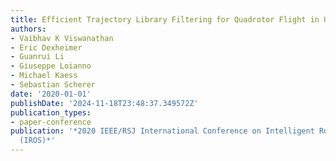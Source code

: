 ```yaml
---
title: Efficient Trajectory Library Filtering for Quadrotor Flight in Unknown Environments
authors:
- Vaibhav K Viswanathan
- Eric Dexheimer
- Guanrui Li
- Giuseppe Loianno
- Michael Kaess
- Sebastian Scherer
date: '2020-01-01'
publishDate: '2024-11-18T23:48:37.349572Z'
publication_types:
- paper-conference
publication: '*2020 IEEE/RSJ International Conference on Intelligent Robots and Systems
  (IROS)*'
---
```

